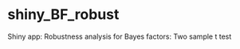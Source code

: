 shiny_BF_robust
===============

Shiny app: Robustness analysis for Bayes factors: Two sample t test
